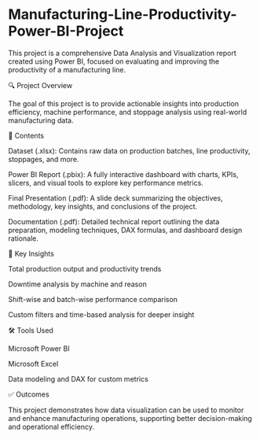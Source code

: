 # Manufacturing-Line-Productivity-Power-BI-Project
This project is a comprehensive Data Analysis and Visualization report created using Power BI, focused on evaluating and improving the productivity of a manufacturing line.

🔍 Project Overview

The goal of this project is to provide actionable insights into production efficiency, machine performance, and stoppage analysis using real-world manufacturing data.

📁 Contents

Dataset (.xlsx): Contains raw data on production batches, line productivity, stoppages, and more.

Power BI Report (.pbix): A fully interactive dashboard with charts, KPIs, slicers, and visual tools to explore key performance metrics.

Final Presentation (.pdf): A slide deck summarizing the objectives, methodology, key insights, and conclusions of the project.

Documentation (.pdf): Detailed technical report outlining the data preparation, modeling techniques, DAX formulas, and dashboard design rationale.

📌 Key Insights

Total production output and productivity trends

Downtime analysis by machine and reason

Shift-wise and batch-wise performance comparison

Custom filters and time-based analysis for deeper insight

🛠 Tools Used

Microsoft Power BI

Microsoft Excel

Data modeling and DAX for custom metrics

✅ Outcomes

This project demonstrates how data visualization can be used to monitor and enhance manufacturing operations, supporting better decision-making and operational efficiency.
